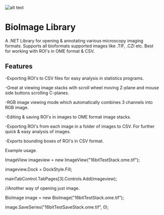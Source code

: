 ![alt text](https://github.com/RepoErik/BioImage/blob/master/banner.bmp?raw=true)

# BioImage Library

A .NET Library for opening & annotating various microscopy imaging formats. Supports all bioformats supported images like .TIF, .CZI etc. 
Best for working with ROI's in OME format & CSV.

## Features

-Exporting ROI's to CSV files for easy analysis in statistics programs.

-Great at viewing image stacks with scroll wheel moving Z-plane and mouse side buttons scrolling C-planes.

-RGB image viewing mode which automatically combines 3 channels into RGB image.

-Editing & saving ROI's in images to OME format image stacks.

-Exporting ROI's from each image in a folder of images to CSV. For further quick & easy analysis of images.

-Exports bounding boxes of ROI's in CSV format.

Example usage.

ImageView imageview = new ImageView("16bitTestStack.ome.tif");

imageview.Dock = DockStyle.Fill;

mainTabControl.TabPages[3].Controls.Add(imageview);

//Another way of opening just image.

BioImage image = new BioImage("16bitTestStack.ome.tif");

image.SaveSeries("16bitTestSaveStack.ome.tif", 0);

